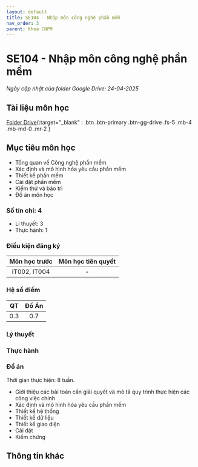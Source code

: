 ```yaml
---
layout: default
title: SE104 - Nhập môn công nghệ phần mềm
nav_order: 3
parent: Khoa CNPM
---
```


# SE104 - Nhập môn công nghệ phần mềm
*Ngày cập nhật của folder Google Drive: 24-04-2025*
## Tài liệu môn học

[Folder Drive](https://drive.google.com/drive/folders/1bXZ2PjKs_RZkqAPtkgkdVq43hvG-Qx-c?usp=drive_link){:target="_blank" : .btn .btn-primary .btn-gg-drive .fs-5 .mb-4 .mb-md-0 .mr-2 }

## Mục tiêu môn học
- Tổng quan về Công nghệ phần mềm
- Xác định và mô hình hóa yêu cầu phần mềm
- Thiết kế phần mềm
- Cài đặt phần mềm
- Kiểm thử và bảo trì
- Đồ án môn học

### Số tín chỉ: 4
- Lí thuyết: 3
- Thực hành: 1

### Điều kiện đăng ký

| Môn học trước| Môn học tiên quyết  |  
|------|-----|  
| <center>IT002, IT004</center> | <center>-</center>|  

### Hệ số điểm

|  QT  | Đồ Án |  
|------|-----|  
| <center>0.3</center> | <center>0.7</center> |  

### Lý thuyết

### Thực hành

### Đồ án
Thời gian thực hiện: 8 tuần.
- Giới thiệu các bài toán cần giải quyết và mô tả quy trình thực hiện các công việc chính 
- Xác định và mô hình hóa yêu cầu phần mềm 
- Thiết kế hệ thống 
- Thiết kế dữ liệu  
- Thiết kế giao diện 
- Cài đặt 
- Kiểm chứng

## Thông tin khác
